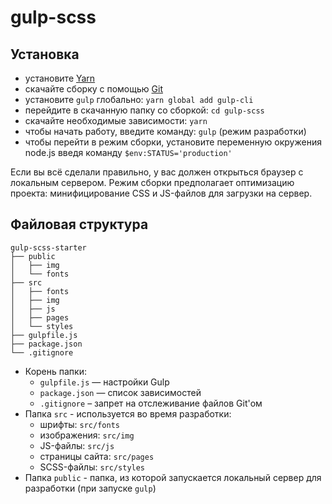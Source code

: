 # gulp-scss

## Установка

- установите [Yarn](https://yarnpkg.com/en/docs/install)
- скачайте сборку с помощью [Git](https://git-scm.com/downloads)
- установите ```gulp``` глобально: ```yarn global add gulp-cli```
- перейдите в скачанную папку со сборкой: ```cd gulp-scss```
- скачайте необходимые зависимости: ```yarn```
- чтобы начать работу, введите команду: ```gulp``` (режим разработки)
- чтобы перейти в режим сборки, установите переменную окружения node.js введя команду  ```$env:STATUS='production'```

Если вы всё сделали правильно, у вас должен открыться браузер с локальным сервером.
Режим сборки предполагает оптимизацию проекта: минифицирование CSS и JS-файлов для загрузки на сервер.

## Файловая структура

```
gulp-scss-starter
├── public
│   ├── img
│   └── fonts
├── src
│   ├── fonts
│   ├── img
│   ├── js
│   ├── pages
│   └── styles
├── gulpfile.js
├── package.json
└── .gitignore
```

- Корень папки:
  - ```gulpfile.js``` — настройки Gulp
  - ```package.json``` — список зависимостей
  - ```.gitignore``` – запрет на отслеживание файлов Git'ом
- Папка ```src``` - используется во время разработки:
  - шрифты: ```src/fonts```
  - изображения: ```src/img```
  - JS-файлы: ```src/js```
  - страницы сайта: ```src/pages```
  - SCSS-файлы: ```src/styles```
- Папка ```public``` - папка, из которой запускается локальный сервер для разработки (при запуске ```gulp```)
